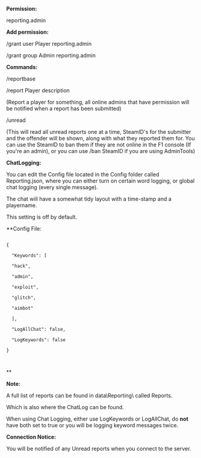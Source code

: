 **Permission:**

reporting.admin

**Add permission:**

/grant user Player reporting.admin

/grant group Admin reporting.admin

**Commands:**

/reportbase

/report Player description

(Report a player for something, all online admins that have permission will be notified when a report has been submitted)


/unread

(This will read all unread reports one at a time, SteamID's for the submitter and the offender will be shown, along with what they reported them for. You can use the SteamID to ban them if they are not online in the F1 console (If you're an admin), or you can use /ban SteamID if you are using AdminTools)

**ChatLogging:**

You can edit the Config file located in the Config folder called Reporting.json, where you can either turn on certain word logging, or global chat logging (every single message).

The chat will have a somewhat tidy layout with a time-stamp and a playername.

This setting is off by default.

**Config File:

````

{

  "Keywords": [

  "hack",

  "admin",

  "exploit",

  "glitch",

  "aimbot"

  ],

  "LogAllChat": false,

  "LogKeywords": false

}

 
````

**

**Note:**

A full list of reports can be found in data\Reporting\ called Reports.

Which is also where the ChatLog can be found.


When using Chat Logging, either use LogKeywords or LogAllChat, do **not** have both set to true or you will be logging keyword messages twice.

**Connection Notice:**

You will be notified of any Unread reports when you connect to the server.